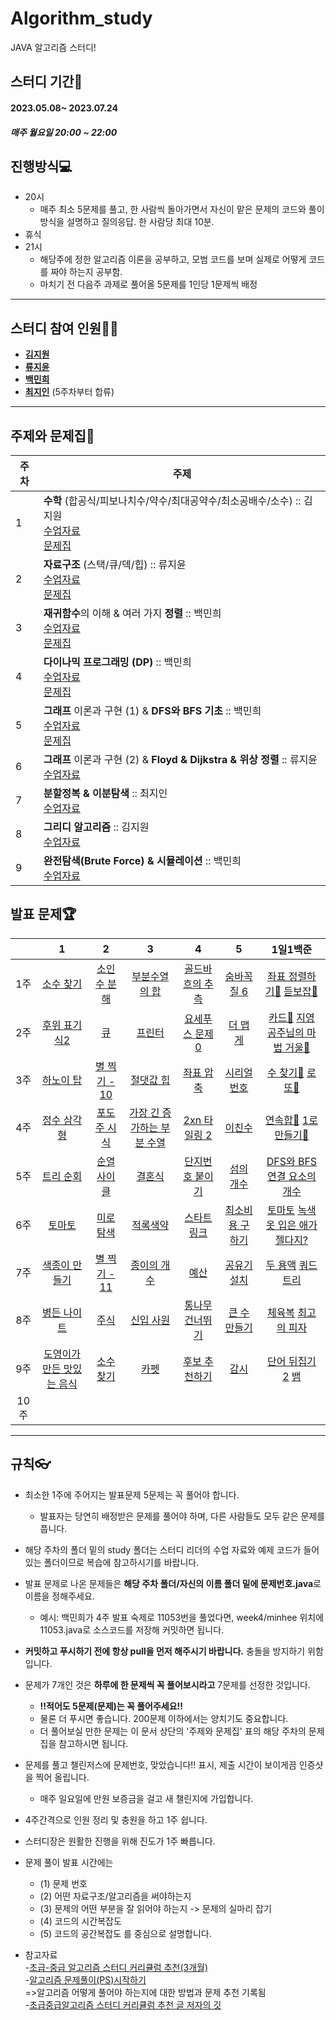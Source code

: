 # Algorithm_study
JAVA 알고리즘 스터디!

## 스터디 기간🚀
#### 2023.05.08~ 2023.07.24
##### 매주 월요일 20:00 ~ 22:00

## 진행방식💻
- 20시
	- 매주 최소 5문제를 풀고, 한 사람씩 돌아가면서 자신이 맡은 문제의 코드와 풀이 방식을 설명하고 질의응답. 한 사람당 최대 10분. 
- 휴식
- 21시
	- 해당주에 정한 알고리즘 이론을 공부하고, 모범 코드를 보며 실제로 어떻게 코드를 짜야 하는지 공부함.
	- 마치기 전 다음주 과제로 풀어올 5문제를 1인당 1문제씩 배정

---
## 스터디 참여 인원👩‍💻
- [**김지원**](https://github.com/kiwijomn)
- [**류지윤**](https://github.com/Ryujy)
- [**백민희**](https://github.com/minheebaek)
- [**최지인**](https://github.com/matchajellyy) (5주차부터 합류)

---

## 주제와 문제집📖
| 주차 | 주제                                                                                                                                                                                                                                                                                                                         |
|---|----------------------------------------------------------------------------------------------------------------------------------------------------------------------------------------------------------------------------------------------------------------------------------------------------------------------------|
| 1  | **수학** (합공식/피보나치수/약수/최대공약수/최소공배수/소수) :: 김지원 <br>[수업자료](https://github.com/minheebaek/Algorithm_study/blob/main/week1/%EC%9E%90%EB%A3%8C/1%EC%A3%BC%EC%B0%A8%20%EB%B0%9C%ED%91%9C%EC%9E%90%EB%A3%8C.pdf)<br>[문제집](https://www.acmicpc.net/workbook/view/8997)                                                               |
| 2  | **자료구조** (스택/큐/덱/힙) :: 류지윤<br>[수업자료](https://github.com/minheebaek/Algorithm_study/blob/main/week2/%EC%9E%90%EB%A3%8C/%EC%9E%90%EB%B0%94%EC%95%8C%EA%B3%A0%EB%A6%AC%EC%A6%98%EC%8A%A4%ED%84%B0%EB%94%94_%EC%9E%90%EB%A3%8C%EA%B5%AC%EC%A1%B0_2%EC%A3%BC%EC%B0%A8.pdf)<br>[문제집](https://www.acmicpc.net/workbook/view/8999) |
| 3  | **재귀함수**의 이해 & 여러 가지 **정렬** :: 백민희<br>[수업자료](https://github.com/minheebaek/Algorithm_study/blob/main/week3/%EC%9E%90%EB%A3%8C/%EC%95%8C%EA%B3%A0%EB%A6%AC%EC%A6%98%EC%8A%A4%ED%84%B0%EB%94%94_3%EC%A3%BC%EC%B0%A8_%EC%B5%9C%EC%A2%85.pdf)<br>[문제집](https://www.acmicpc.net/workbook/view/9000)                             |
| 4  | **다이나믹 프로그래밍 (DP)** :: 백민희<br>[수업자료](https://github.com/minheebaek/Algorithm_study/blob/main/week4/%EC%9E%90%EB%A3%8C/DP(%EB%8B%A4%EC%9D%B4%EB%82%98%EB%AF%B9%20%ED%94%84%EB%A1%9C%EA%B7%B8%EB%9E%98%EB%B0%8D)_%EC%B5%9C%EC%A2%85.pdf)<br>[문제집](https://www.acmicpc.net/workbook/view/9001)                                |
| 5  | **그래프** 이론과 구현 (1) & **DFS와 BFS 기초** :: 백민희<br>[수업자료](https://github.com/minheebaek/Algorithm_study/blob/main/week5/%EC%9E%90%EB%A3%8C/%EA%B7%B8%EB%9E%98%ED%94%84%2CDFS%2CBFS.pdf)<br>[문제집](https://www.acmicpc.net/workbook/view/9003)                                                                                                                                                                                                               |
| 6  | **그래프** 이론과 구현 (2) & **Floyd & Dijkstra & 위상 정렬** :: 류지윤<br>[수업자료](https://github.com/minheebaek/Algorithm_study/blob/main/week6/%EC%9E%90%EB%A3%8C/week6_%EC%B5%9C%EB%8B%A8%EA%B2%BD%EB%A1%9C.pdf)                                                                                                                                                                                                                                                       |
| 7  | **분할정복 & 이분탐색** :: 최지인 <br>[수업자료]()                                                                                                                                                                                                                                                                                        |
| 8  | **그리디 알고리즘** :: 김지원 <br>[수업자료]()                                                                                                                                                                                                                                                                                           |
| 9  | **완전탐색(Brute Force) & 시뮬레이션** :: 백민희 <br>[수업자료]()                                                                                                                                                                                                                                                                          |

## 발표 문제🏆

|        |                      1                       |                         2                         |                          3                          |                           4                           |                         5                         |                          1일1백준                          |
| :----: | :------------------------------------------: | :-----------------------------------------------: | :-------------------------------------------------: | :---------------------------------------------------: | :-----------------------------------------------: | :------------------------------------------------------: |
| 1주  | [소수 찾기](https://www.acmicpc.net/problem/1978) | [소인수 분해](https://www.acmicpc.net/problem/11653) | [부분수열의 합](https://www.acmicpc.net/problem/1182) | [골드바흐의 추측](https://www.acmicpc.net/problem/9020) | [숨바꼭질 6](https://www.acmicpc.net/problem/17087) | [좌표 정렬하기🥈](https://www.acmicpc.net/problem/11650) [듣보잡🥈](https://www.acmicpc.net/problem/1764) |
| 2주  | [후위 표기식2](https://www.acmicpc.net/problem/1935)| [큐](https://www.acmicpc.net/problem/10845) | [프린터](https://programmers.co.kr/learn/courses/30/lessons/42587)| [요세푸스 문제 0](https://www.acmicpc.net/problem/11866)  |  [더 맵게](https://programmers.co.kr/learn/courses/30/lessons/42626) |    [카드🥈](https://www.acmicpc.net/problem/11652) [지영 공주님의 마법 거울🥉](https://www.acmicpc.net/problem/11586)  |
| 3주  | [하노이 탑](https://www.acmicpc.net/problem/1914) | [별 찍기 - 10](https://www.acmicpc.net/problem/2447) | [절댓값 힙](https://www.acmicpc.net/problem/11286) | [좌표 압축](https://www.acmicpc.net/problem/18870) | [시리얼 번호](https://www.acmicpc.net/problem/1431) | [수 찾기🥈](https://www.acmicpc.net/problem/1920) [로또🥈](https://www.acmicpc.net/problem/6603)                                                             |
| 4주  | [정수 삼각형](https://www.acmicpc.net/problem/1932) | [포도주 시식](https://www.acmicpc.net/problem/2156) | [가장 긴 증가하는 부분 수열](https://www.acmicpc.net/problem/11053) | [2xn 타일링 2](https://www.acmicpc.net/problem/11727) | [이친수](https://www.acmicpc.net/problem/2193) | [연속합🥈](https://www.acmicpc.net/problem/1912) [1로 만들기🥈](https://www.acmicpc.net/problem/1463) | 
| 5주  | [트리 순회](https://www.acmicpc.net/problem/1991) | [순열 사이클](https://www.acmicpc.net/problem/10451) | [결혼식](https://www.acmicpc.net/problem/5567) | [단지번호 붙이기](https://www.acmicpc.net/problem/2667) | [섬의 개수](https://www.acmicpc.net/problem/4963) | [DFS와 BFS](https://www.acmicpc.net/problem/1991) [연결 요소의 개수](https://www.acmicpc.net/problem/11724) |
| 6주  | [토마토](https://www.acmicpc.net/problem/7576) | [미로 탐색](https://www.acmicpc.net/problem/2178) | [적록색약](https://www.acmicpc.net/problem/10026) | [스타트링크](https://www.acmicpc.net/problem/5014)  |  [최소비용 구하기](https://www.acmicpc.net/problem/1916)| [토마토](https://www.acmicpc.net/problem/7569) [녹색 옷 입은 애가 젤다지?](https://www.acmicpc.net/problem/4485) |
| 7주  | [색종이 만들기](https://www.acmicpc.net/problem/2630) | [별 찍기 - 11](https://www.acmicpc.net/problem/2448) | [종이의 개수](https://www.acmicpc.net/problem/1780) | [예산](https://www.acmicpc.net/problem/2512) | [공유기 설치](https://www.acmicpc.net/problem/2110)    | [두 용액](https://www.acmicpc.net/problem/2470) [쿼드트리](https://www.acmicpc.net/problem/1992) |
| 8주  | [병든 나이트](https://www.acmicpc.net/problem/1783) | [주식](https://www.acmicpc.net/problem/11501) | [신입 사원](https://www.acmicpc.net/problem/1946) | [통나무 건너뛰기](https://www.acmicpc.net/problem/11497) | [큰 수 만들기](https://programmers.co.kr/learn/courses/30/lessons/42883)  | [체육복](https://programmers.co.kr/learn/courses/30/lessons/42862) [최고의 피자](https://www.acmicpc.net/problem/5545) |
| 9주  | [도영이가 만든 맛있는 음식](https://www.acmicpc.net/problem/2961) |  [소수 찾기](https://programmers.co.kr/learn/courses/30/lessons/42839) | [카펫](https://programmers.co.kr/learn/courses/30/lessons/42842) | [후보 추천하기](https://www.acmicpc.net/problem/1713)  | [감시](https://www.acmicpc.net/problem/15683)  | [단어 뒤집기 2](https://www.acmicpc.net/problem/17143) [뱀](https://www.acmicpc.net/problem/3190) |
| 10주 |                                              |                                                   |                                                     |                                                       |                                                   |                                                          |


---
## 규칙👓
- 최소한 1주에 주어지는 발표문제 5문제는 꼭 풀어야 합니다.
	- 발표자는 당연히 배정받은 문제를 풀어야 하며, 다른 사람들도 모두 같은 문제를 풉니다. 
- 해당 주차의 폴더 밑의 study 폴더는 스터디 리더의 수업 자료와 예제 코드가 들어 있는 폴더이므로 복습에 참고하시기를 바랍니다.
- 발표 문제로 나온 문제들은 **해당 주차 폴더/자신의 이름 폴더 밑에 문제번호.java**로 이름을 정해주세요.
	- 예시: 백민희가 4주 발표 숙제로 11053번을 풀었다면, week4/minhee 위치에 11053.java로 소스코드를 저장해 커밋하면 됩니다. 	
	
- **커밋하고 푸시하기 전에 항상 pull을 먼저 해주시기 바랍니다.** 충돌을 방지하기 위함입니다. 
- 문제가 7개인 것은 **하루에 한 문제씩 꼭 풀어보시라고** 7문제를 선정한 것입니다.
  	
  - **!!적어도 5문제(문제)는 꼭 풀어주세요!!**
  - 물론 더 푸시면 좋습니다. 200문제 이하에서는 양치기도 중요합니다. 
  - 더 풀어보실 만한 문제는 이 문서 상단의 '주제와 문제집' 표의 해당 주차의 문제집을 참고하시면 됩니다.
	
	
- 문제를 풀고 챌린저스에 문제번호, 맞았습니다!! 표시, 제출 시간이 보이게끔 인증샷을 찍어 올립니다. 
	- 매주 일요일에 만원 보증금을 걸고 새 챌린지에 가입합니다. 
  
- 4주간격으로 인원 정리 및 충원을 하고 1주 쉽니다. 
- 스터디장은 원활한 진행을 위해 진도가 1주 빠릅니다.

- 문제 풀이 발표 시간에는 
	- (1) 문제 번호
	- (2) 어떤 자료구조/알고리즘을 써야하는지
	- (3) 문제의 어떤 부분을 잘 읽어야 하는지 -> 문제의 실마리 잡기
	- (4) 코드의 시간복잡도
	- (5) 코드의 공간복잡도
	를 중심으로 설명합니다.


- 참고자료<br>
  -[초급-중급 알고리즘 스터디 커리큘럼 추천(3개월)](https://dev-dain.tistory.com/155#:~:text=1.%20%EC%8A%A4%ED%84%B0%EB%94%94%20%EA%B5%AC%EC%84%B1%EB%B0%A9%EC%8B%9D&text=%EC%B2%98%EC%9D%8C%201%EC%8B%9C%EA%B0%84%20%EB%8F%99%EC%95%88%EC%9D%80,%ED%95%A8%EA%BB%98%20%EC%86%8C%EA%B0%9C%ED%95%B4%EB%8F%84%20%EB%AC%B4%EB%B0%A9%ED%95%98%EB%8B%A4)<br>
  -[알고리즘 문제풀이(PS)시작하기](https://plzrun.tistory.com/entry/%EC%95%8C%EA%B3%A0%EB%A6%AC%EC%A6%98-%EB%AC%B8%EC%A0%9C%ED%92%80%EC%9D%B4PS-%EC%8B%9C%EC%9E%91%ED%95%98%EA%B8%B0) <br>
=>알고리즘 어떻게 풀어야 하는지에 대한 방법과 문제 추천 기록됨<br>
  -[초급중급알고리즘 스터디 커리큘럼 추천 글 저자의 깃](https://github.com/dev-dain/Dukgorithm)
  

